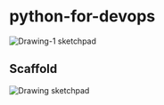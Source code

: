# python-for-devops

![Drawing-1 sketchpad](https://user-images.githubusercontent.com/3052677/226187947-ddfba5e0-efd1-4f88-b060-6208173c863b.png)


## Scaffold

![Drawing sketchpad](https://user-images.githubusercontent.com/3052677/226187972-2d801181-b1b5-4fac-8a68-9dddefae0289.png)
